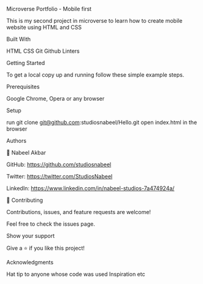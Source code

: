 Microverse Portfolio  - Mobile first

This is my second project in microverse to learn how to create mobile website using HTML and CSS

Built With

HTML CSS Git Github Linters

Getting Started

To get a local copy up and running follow these simple example steps.

Prerequisites

Google Chrome, Opera or any browser

Setup

run git clone git@github.com:studiosnabeel/Hello.git open index.html in the browser

Authors

👤 Nabeel Akbar

GitHub: https://github.com/studiosnabeel

Twitter: https://twitter.com/StudiosNabeel

LinkedIn: https://www.linkedin.com/in/nabeel-studios-7a474924a/

🤝 Contributing

Contributions, issues, and feature requests are welcome!

Feel free to check the issues page.

Show your support

Give a ⭐️ if you like this project!

Acknowledgments

Hat tip to anyone whose code was used Inspiration etc
